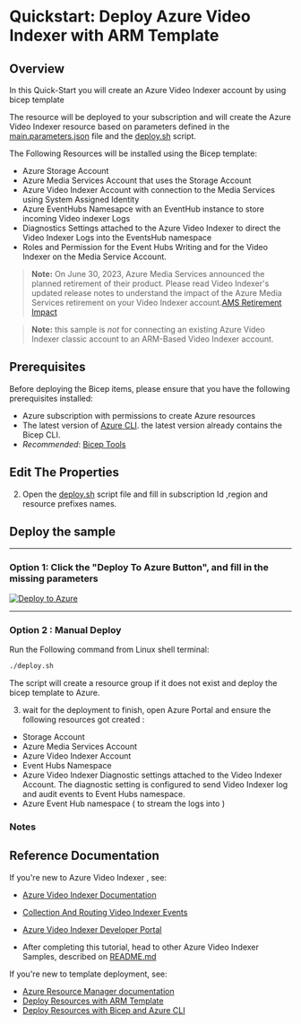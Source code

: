 
# Quickstart: Deploy Azure Video Indexer with ARM Template 

## Overview

In this Quick-Start you will create an Azure Video Indexer account by using bicep template

The resource will be deployed to your subscription and will create the Azure Video Indexer resource based on parameters defined in the [main.parameters.json](./main.parameters.json) file and the [deploy.sh](./deploy.sh) script.

The Following Resources will be installed using the Bicep template:

- Azure Storage Account
- Azure Media Services Account that uses the Storage Account
- Azure Video Indexer Account with connection to the Media Services using System Assigned Identity
- Azure EventHubs Namesapce with an EventHub instance to store incoming Video indexer Logs
- Diagnostics Settings attached to the Azure Video Indexer to direct the Video Indexer Logs into the EventsHub namespace
- Roles and Permission for the Event Hubs Writing and for the Video Indexer on the Media Service Account.


> **Note:**
> On June 30, 2023, Azure Media Services announced the planned retirement of their product. Please read Video Indexer's updated release notes to understand the impact of the Azure Media Services retirement on your Video Indexer account.[AMS Retirement Impact](https://learn.microsoft.com/en-us/azure/azure-video-indexer/release-notes#june-2023)

> **Note:**
> this sample is *not* for connecting an existing Azure Video Indexer classic account to an ARM-Based Video Indexer account.


## Prerequisites
Before deploying the Bicep items, please ensure that you have the following prerequisites installed:

- Azure subscription with permissions to create Azure resources
- The latest version of [Azure CLI](https://learn.microsoft.com/cli/azure/install-azure-cli). the latest version already contains the Bicep CLI.
- *Recommended*: [Bicep Tools](https://learn.microsoft.com/en-us/azure/azure-resource-manager/bicep/install)

 
## Edit The Properties

2. Open the [deploy.sh](./deploy.sh) script file and fill in subscription Id ,region and resource prefixes names.

## Deploy the sample

----

### Option 1: Click the "Deploy To Azure Button", and fill in the missing parameters


[![Deploy to Azure](https://aka.ms/deploytoazurebutton)](https://portal.azure.com/#create/Microsoft.Template/uri/https%3A%2F%2Fraw.githubusercontent.com%2FAzure-Samples%2Fmedia-services-video-indexer%2Fmaster%2FDeploy-Samples%2FArm%2Fmain.bicep)

----

### Option 2 : Manual Deploy

Run the Following command from Linux shell terminal:

```bash
./deploy.sh
```

The script will create a resource group if it does not exist and deploy the bicep template to Azure.

3. wait for the deployment to finish, open Azure Portal and ensure the following resources got created : 

* Storage Account 
* Azure Media Services Account
* Azure Video Indexer Account
* Event Hubs Namespace 
* Azure Video Indexer Diagnostic settings attached to the Video Indexer Account. The diagnostic setting is configured to send Video Indexer log and audit events to Event Hubs namespace.
* Azure Event Hub namespace ( to stream the logs into )


### Notes

## Reference Documentation

If you're new to Azure Video Indexer , see:


* [Azure Video Indexer Documentation](https://aka.ms/vi-docs)
* [Collection And Routing Video Indexer Events](https://learn.microsoft.com/en-us/azure/azure-video-indexer/monitor-video-indexer)
* [Azure Video Indexer Developer Portal](https://aka.ms/avam-dev-portal)

* After completing this tutorial, head to other Azure Video Indexer Samples, described on [README.md](../../README.md)

If you're new to template deployment, see:

* [Azure Resource Manager documentation](https://docs.microsoft.com/azure/azure-resource-manager/)
* [Deploy Resources with ARM Template](https://docs.microsoft.com/en-us/azure/azure-resource-manager/templates/deploy-powershell)
* [Deploy Resources with Bicep and Azure CLI](https://docs.microsoft.com/en-us/azure/azure-resource-manager/bicep/deploy-cli)
